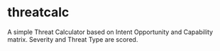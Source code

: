 # threatcalc
A simple Threat Calculator based on Intent Opportunity and Capability matrix. Severity and Threat Type are scored.

